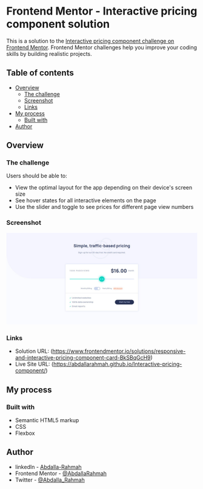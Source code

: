 # Frontend Mentor - Interactive pricing component solution

This is a solution to the [Interactive pricing component challenge on Frontend Mentor](https://www.frontendmentor.io/challenges/interactive-pricing-component-t0m8PIyY8). Frontend Mentor challenges help you improve your coding skills by building realistic projects.

## Table of contents

- [Overview](#overview)
  - [The challenge](#the-challenge)
  - [Screenshot](#screenshot)
  - [Links](#links)
- [My process](#my-process)
  - [Built with](#built-with)
- [Author](#author)

## Overview

### The challenge

Users should be able to:

- View the optimal layout for the app depending on their device's screen size
- See hover states for all interactive elements on the page
- Use the slider and toggle to see prices for different page view numbers

### Screenshot

![](./images/screenshot/web-screenshot-04-02-2024.jpg)

### Links

- Solution URL: (https://www.frontendmentor.io/solutions/responsive-and-interactive-pricing-component-card-BkSBqGcH9)
- Live Site URL: (https://abdallarahmah.github.io/Interactive-pricing-component/)

## My process

### Built with

- Semantic HTML5 markup
- CSS
- Flexbox

## Author

- linkedIn - [Abdalla-Rahmah](https://www.linkedin.com/in/abdalla-rahmah/)
- Frontend Mentor - [@AbdallaRahmah](https://www.frontendmentor.io/profile/AbdallaRahmah)
- Twitter - [@Abdalla_Rahmah](https://twitter.com/abdalla_Rahmah)
